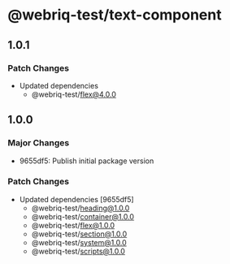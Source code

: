 # @webriq-test/text-component

## 1.0.1

### Patch Changes

- Updated dependencies
  - @webriq-test/flex@4.0.0

## 1.0.0

### Major Changes

- 9655df5: Publish initial package version

### Patch Changes

- Updated dependencies [9655df5]
  - @webriq-test/heading@1.0.0
  - @webriq-test/container@1.0.0
  - @webriq-test/flex@1.0.0
  - @webriq-test/section@1.0.0
  - @webriq-test/system@1.0.0
  - @webriq-test/scripts@1.0.0
